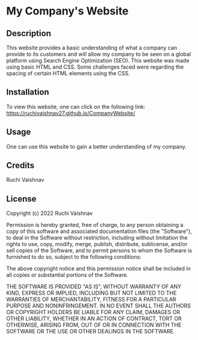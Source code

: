 # My Company's Website

## Description

This website provides a basic understanding of what a company can provide to its customers and will allow my company to be seen on a global platform using Search Engine Optimization (SEO).  This website was made using basic HTML and CSS.  Some challenges faced were regarding the spacing of certain HTML elements using the CSS.

## Installation

To view this website, one can click on the following link: https://ruchivaishnav27.github.io/CompanyWebsite/

## Usage

One can use this website to gain a better understanding of my company.

## Credits

Ruchi Vaishnav

## License

Copyright (c) 2022 Ruchi Vaishnav

Permission is hereby granted, free of charge, to any person obtaining a copy of this software and associated documentation files (the "Software"), to deal in the Software without restriction, including without limitation the rights to use, copy, modify, merge, publish, distribute, sublicense, and/or sell copies of the Software, and to permit persons to whom the Software is furnished to do so, subject to the following conditions:

The above copyright notice and this permission notice shall be included in all copies or substantial portions of the Software.

THE SOFTWARE IS PROVIDED "AS IS", WITHOUT WARRANTY OF ANY KIND, EXPRESS OR IMPLIED, INCLUDING BUT NOT LIMITED TO THE WARRANTIES OF MERCHANTABILITY, FITNESS FOR A PARTICULAR PURPOSE AND NONINFRINGEMENT. IN NO EVENT SHALL THE AUTHORS OR COPYRIGHT HOLDERS BE LIABLE FOR ANY CLAIM, DAMAGES OR OTHER LIABILITY, WHETHER IN AN ACTION OF CONTRACT, TORT OR OTHERWISE, ARISING FROM, OUT OF OR IN CONNECTION WITH THE SOFTWARE OR THE USE OR OTHER DEALINGS IN THE SOFTWARE.
